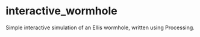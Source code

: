 # interactive_wormhole
Simple interactive simulation of an Ellis wormhole, written using Processing.
